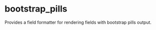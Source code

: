 bootstrap_pills
===============

Provides a field formatter for rendering fields with bootstrap pills output.
